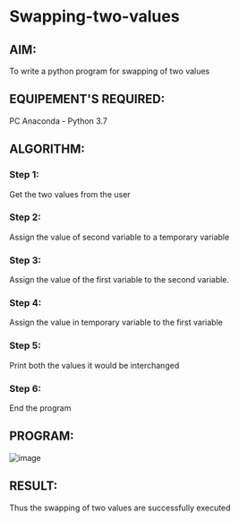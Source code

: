 # Swapping-two-values
## AIM:
To write a python program for swapping of two values
## EQUIPEMENT'S REQUIRED: 
PC
Anaconda - Python 3.7
## ALGORITHM: 
### Step 1:
Get the two values from the user
### Step 2: 
Assign the value of second variable to a temporary variable 
### Step 3: 
Assign the value of the first variable to the second variable.
### Step 4:  
Assign the value in temporary variable to the first variable
### Step 5: 
Print both the values it would be interchanged
### Step 6: 
End the program
## PROGRAM:

![image](https://github.com/ArchanaSharikalHarinarayanan/Swapping-two-values/assets/144979934/ed766d3a-2246-4edb-8306-c47b92e0bae1)



## RESULT:
Thus the swapping of two values are successfully executed




